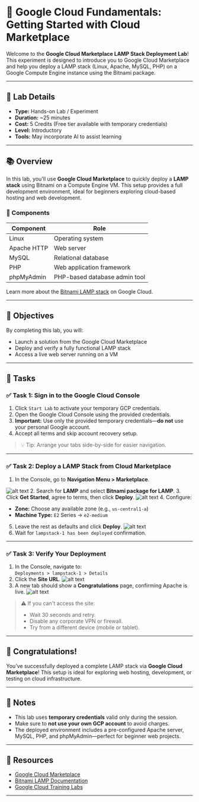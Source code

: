 # 🚀 Google Cloud Fundamentals: Getting Started with Cloud Marketplace

Welcome to the **Google Cloud Marketplace LAMP Stack Deployment Lab**! This experiment is designed to introduce you to Google Cloud Marketplace and help you deploy a LAMP stack (Linux, Apache, MySQL, PHP) on a Google Compute Engine instance using the Bitnami package.

---

## 🧪 Lab Details

- **Type:** Hands-on Lab / Experiment  
- **Duration:** ~25 minutes  
- **Cost:** 5 Credits (Free tier available with temporary credentials)  
- **Level:** Introductory  
- **Tools:** May incorporate AI to assist learning  

---

## 📚 Overview

In this lab, you'll use **Google Cloud Marketplace** to quickly deploy a **LAMP stack** using Bitnami on a Compute Engine VM. This setup provides a full development environment, ideal for beginners exploring cloud-based hosting and web development.

### 🧩 Components

| Component       | Role                          |
|----------------|-------------------------------|
| Linux           | Operating system               |
| Apache HTTP     | Web server                     |
| MySQL           | Relational database            |
| PHP             | Web application framework      |
| phpMyAdmin      | PHP-based database admin tool  |

Learn more about the [Bitnami LAMP stack](https://docs.bitnami.com/google/infrastructure/lamp/) on Google Cloud.

---

## 🎯 Objectives

By completing this lab, you will:

- Launch a solution from the Google Cloud Marketplace
- Deploy and verify a fully functional LAMP stack
- Access a live web server running on a VM

---

## 📝 Tasks

### ✅ Task 1: Sign in to the Google Cloud Console

1. Click `Start Lab` to activate your temporary GCP credentials.
2. Open the Google Cloud Console using the provided credentials.
3. **Important:** Use only the provided temporary credentials—**do not** use your personal Google account.
4. Accept all terms and skip account recovery setup.

> 💡 Tip: Arrange your tabs side-by-side for easier navigation.

---

### ✅ Task 2: Deploy a LAMP Stack from Cloud Marketplace

1. In the Console, go to **Navigation Menu > Marketplace**.

![alt text](market.png)
2. Search for **LAMP** and select **Bitnami package for LAMP**.
3. Click **Get Started**, agree to terms, then click **Deploy**.
![alt text](lamp.png)
4. Configure:
   - **Zone:** Choose any available zone (e.g., `us-central1-a`)
   - **Machine Type:** `E2` Series → `e2-medium`
5. Leave the rest as defaults and click **Deploy**.
![alt text](lamp1.png)
6. Wait for `lampstack-1 has been deployed` confirmation.

---

### ✅ Task 3: Verify Your Deployment

1. In the Console, navigate to:  
   `Deployments > lampstack-1 > Details`
2. Click the **Site URL**.
![alt text](lamp2.png)
3. A new tab should show a **Congratulations** page, confirming Apache is live.
![alt text](lamp3.png)

> ⚠️ If you can't access the site:
> - Wait 30 seconds and retry.
> - Disable any corporate VPN or firewall.
> - Try from a different device (mobile or tablet).

---

## 🎉 Congratulations!

You’ve successfully deployed a complete LAMP stack via **Google Cloud Marketplace**! This setup is ideal for exploring web hosting, development, or testing on cloud infrastructure.

---

## 📌 Notes

- This lab uses **temporary credentials** valid only during the session.
- Make sure to **not use your own GCP account** to avoid charges.
- The deployed environment includes a pre-configured Apache server, MySQL, PHP, and phpMyAdmin—perfect for beginner web projects.

---

## 📎 Resources

- [Google Cloud Marketplace](https://console.cloud.google.com/marketplace)
- [Bitnami LAMP Documentation](https://docs.bitnami.com/google/infrastructure/lamp/)
- [Google Cloud Training Labs](https://www.cloudskillsboost.google)

---
